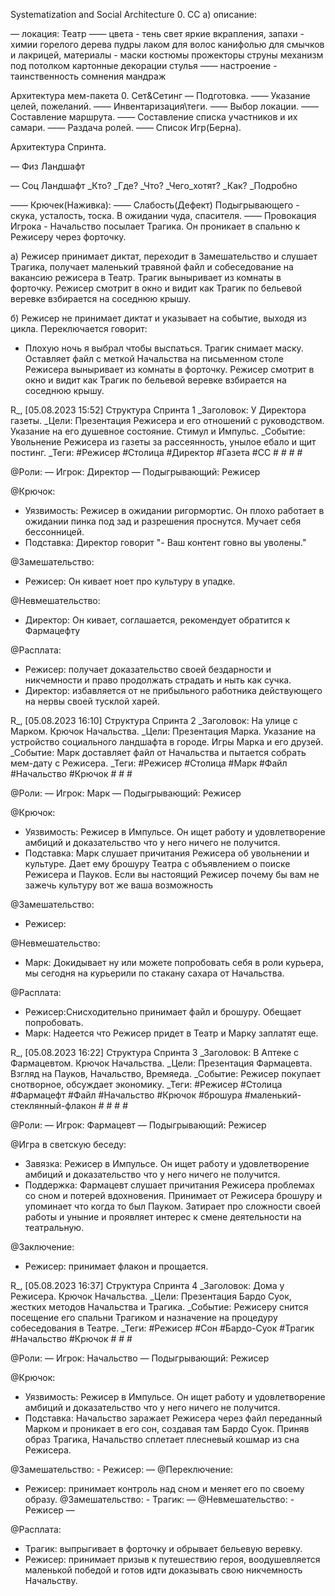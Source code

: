 Systematization and Social Architecture
0. СС
а) описание:

— локация: Театр
—— цвета - тень свет яркие вкрапления, запахи - химии горелого дерева пудры лаком для волос канифолью для смычков и лакрицей, материалы - маски костюмы прожекторы струны механизм под потолком картонные декорации стулья 
—— настроение - таинственность сомнения мандраж

Архитектура мем-пакета
0. Сет&Сетинг
— Подготовка. 
—— Указание целей, пожеланий.
—— Инвентаризация\теги.
—— Выбор локации.
—— Составление маршрута.
—— Составление списка участников и их самари.
—— Раздача ролей.
—— Список Игр(Берна).

Архитектура Спринта.


— Физ Ландшафт

— Соц Ландшафт
    _Кто? 
    _Где? 
    _Что? 
    _Чего_хотят?
    _Как?
_Подробно

—— Крючек(Наживка):
—— Слабость(Дефект) Подыгрывающего - скука, усталость, тоска. В ожидании чуда, спасителя.
—— Провокация Игрока - Начальство посылает Трагика. 
Он проникает в спальню к Режисеру через форточку.

а) Режисер принимает диктат, переходит в Замешательство и слушает Трагика, получает маленький травяной файл и собеседование на вакансию режисера в Театр. Трагик выныривает из комнаты в форточку. Режисер смотрит в окно и видит как Трагик по бельевой веревке взбирается на соседнюю крышу. 

б) Режисер не принимает диктат и указывает на событие, выходя из цикла. Переключается говорит:
- Плохую ночь я выбрал чтобы выспаться.
Трагик снимает маску. Оставляет файл с меткой Начальства на письменном столе Режисера выныривает из комнаты в форточку. Режисер смотрит в окно и видит как Трагик по бельевой веревке взбирается на соседнюю крышу.

R_, [05.08.2023 15:52]
Структура Спринта 1
_Заголовок: У Директора газеты.
_Цели: Презентация Режисера и его отношений с руководством. Указание на его душевное состояние. Стимул и Импульс.
_Событие: Увольнение Режисера из газеты за рассеянность, унылое ебало и щит постинг.
_Теги: #Режисер #Столица #Директор #Газета #СС # # # # 

@Роли: 
— Игрок: Директор
— Подыгрывающий: Режисер

@Крючок:
- Уязвимость: Режисер в ожидании ригормортис. Он плохо работает в ожидании пинка под зад и разрешения проснутся. Мучает себя бессонницей.
- Подставка: Директор говорит "- Ваш контент говно вы уволены."

@Замешательство:
- Режисер: Он кивает ноет про культуру в упадке.

@Невмешательство:
- Директор: Он кивает, соглашается, рекомендует обратится к Фармацефту 

@Расплата:
- Режисер: получает доказательство своей бездарности и никчемности и право продолжать страдать и ныть как сучка.
- Директор: избавляется от не прибыльного работника действующего на нервы своей тусклой харей.

R_, [05.08.2023 16:10]
Структура Спринта 2
_Заголовок: На улице с Марком. Крючок Начальства.
_Цели: Презентация Марка. Указание на устройство социального ландшафта в городе. Игры Марка и его друзей.
_Событие: Марк доставляет файл от Начальства и пытается собрать мем-дату с Режисера.
_Теги: #Режисер #Столица #Марк #Файл #Начальство #Крючок # # # 

@Роли: 
— Игрок: Марк
— Подыгрывающий: Режисер

@Крючок:
- Уязвимость: Режисер в Импульсе. Он ищет работу и удовлетворение амбиций и доказательство что у него ничего не получится.
- Подставка: Марк слушает причитания Режисера об увольнении  и культуре. Дает ему брошуру Театра с объявлением о поиске Режисера и Пауков. Если вы настоящий Режисер почему бы вам не зажечь культуру вот же ваша возможность

@Замешательство:
- Режисер:

@Невмешательство:
- Марк: Докидывает ну или можете попробовать себя в роли курьера, мы сегодня на курьерили по стакану сахара от Начальства. 

@Расплата:
- Режисер:Снисходительно принимает файл и брошуру. Обещает попробовать.
- Марк: Надеется что Режисер придет в Театр и Марку заплатят еще.

R_, [05.08.2023 16:22]
Структура Спринта 3
_Заголовок: В Аптеке с Фармацевтом. Крючок Начальства.
_Цели: Презентация Фармацевта. Взгляд на Пауков, Начальство, Времяеда.
_Событие: Режисер покупает снотворное, обсуждает экономику.
_Теги: #Режисер #Столица #Фармацефт #Файл #Начальство #Крючок #брошура #маленький-стеклянный-флакон #  #  #  # 

@Роли:
— Игрок: Фармацевт
— Подыгрывающий: Режисер

@Игра в светскую беседу:
- Завязка: Режисер в Импульсе. Он ищет работу и удовлетворение амбиций и доказательство что у него ничего не получится.
- Поддержка: Фармацевт слушает причитания Режисера проблемах со сном и потерей вдохновения. Принимает от Режисера брошуру и упоминает что когда то был Пауком. Затирает про сложности своей работы и уныние и проявляет интерес к смене деятельности на театральную. 

@Заключение:
- Режисер: принимает флакон и прощается.

R_, [05.08.2023 16:37]
Структура Спринта 4
_Заголовок: Дома у Режисера. Крючок Начальства.
_Цели: Презентация Бардо Суок, жестких методов Начальства и Трагика.
_Событие: Режисеру снится посещение его спальни Трагиком и назначение на процедуру собеседования в Театре.
_Теги: #Режисер #Сон #Бардо-Суок #Трагик #Начальство #Крючок # # # 

@Роли: 
— Игрок: Начальство
— Подыгрывающий: Режисер

@Крючок:
- Уязвимость: Режисер в Импульсе. Он ищет работу и удовлетворение амбиций и доказательство что у него ничего не получится.
- Подставка: Начальство заражает Режисера через файл переданный Марком и проникает в его сон, создавая там Бардо Суок. Приняв образ Трагика, Начальство сплетает плесневый кошмар из сна Режисера.

@Замешательство: - Режисер: —
@Переключение:
- Режисер: принимает контроль над сном и меняет его по своему образу.
@Замешательство: - Трагик: —
@Невмешательство: - Режисер —

@Расплата:
- Трагик: выпрыгивает в форточку и обрывает бельевую веревку.
- Режисер: принимает призыв к путешествию героя, воодушевляется маленькой победой и готов идти доказывать свою никчемность Начальству.